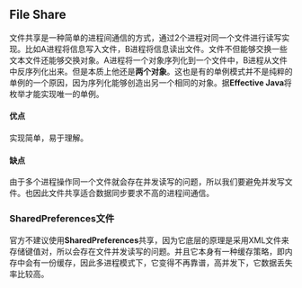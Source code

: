 ## File Share
文件共享是一种简单的进程间通信的方式，通过2个进程对同一个文件进行读写实现。比如A进程将信息写入文件，B进程将信息读出文件。文件不但能够交换一些文本文件还能够交换对象。A进程将一个对象序列化到一个文件中，B进程从文件中反序列化出来。但是本质上他还是**两个对象**。这也是有的单例模式并不是纯粹的单例的一个原因，因为序列化能够创造出另一个相同的对象。据**Effective Java**将枚举才能实现唯一的单例。
#### 优点
实现简单，易于理解。
#### 缺点
由于多个进程操作同一个文件就会存在并发读写的问题，所以我们要避免并发写文件。也因此文件共享适合数据同步要求不高的进程间通信。

### SharedPreferences文件
官方不建议使用**SharedPreferences**共享，因为它底层的原理是采用XML文件来存储键值对，所以会存在文件并发读写的问题。并且它本身有一种缓存策略，即内存中会有一份缓存，因此多进程模式下，它变得不再靠谱，高并发下，它数据丢失率比较高。
